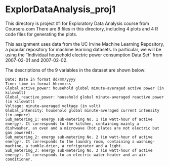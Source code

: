 # ExplorDataAnalysis_proj1
This directory is project #1 for Exploratory Data Analysis course from Coursera.com
There are 8 files in this directory, including 4 plots and 4 R code files for generating the plots.

This assignment uses data from the UC Irvine Machine Learning Repository, a popular repository for machine learning datasets. In particular, we will be using the “Individual household electric power consumption Data Set” from 2007-02-01 and 2007-02-02.  

The descriptions of the 9 variables in the dataset are shown below:

    Date: Date in format dd/mm/yyyy
    Time: time in format hh:mm:ss
    Global_active_power: household global minute-averaged active power (in kilowatt)
    Global_reactive_power: household global minute-averaged reactive power (in kilowatt)
    Voltage: minute-averaged voltage (in volt)
    Global_intensity: household global minute-averaged current intensity (in ampere)
    Sub_metering_1: energy sub-metering No. 1 (in watt-hour of active energy). It corresponds to the kitchen, containing mainly a dishwasher, an oven and a microwave (hot plates are not electric but gas powered).
    Sub_metering_2: energy sub-metering No. 2 (in watt-hour of active energy). It corresponds to the laundry room, containing a washing-machine, a tumble-drier, a refrigerator and a light.
    Sub_metering_3: energy sub-metering No. 3 (in watt-hour of active energy). It corresponds to an electric water-heater and an air-conditioner.
